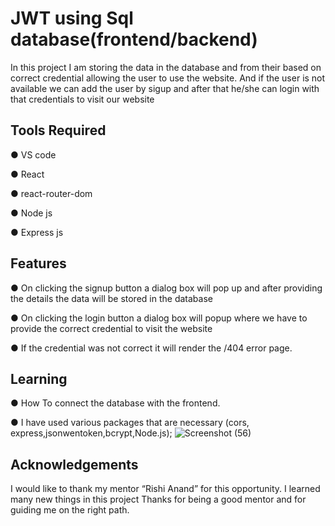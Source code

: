 
#  JWT using Sql database(frontend/backend)

In this project I am storing the data in the database and from their based on correct credential allowing the user to use the website.
And if the user is not available we can add the user by sigup and after that he/she can login with that credentials to visit our website




## Tools Required
● VS code

● React

● react-router-dom

● Node js

● Express js



## Features
● On clicking the signup button a dialog box will pop up and after providing
the details the data will be stored in the database

● On clicking the login button a dialog box will popup
 where we have to provide the  correct credential to visit the 
 website

 ● If the credential was not correct it will render the /404 error page.



## Learning

● How To connect the database with the frontend.

● I have used various packages that
 are necessary (cors, express,jsonwentoken,bcrypt,Node.js);
 ![Screenshot (56)](https://user-images.githubusercontent.com/113659313/213982631-52f09053-876e-4ae2-adf3-037659bc957a.png)




## Acknowledgements


I would like to thank my mentor “Rishi Anand” for this
opportunity. I learned many new things in this project
Thanks for being a good mentor and for guiding me on
the right path.










